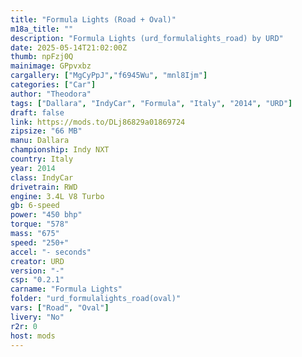 ```yaml
---
title: "Formula Lights (Road + Oval)"
m18a_title: ""
description: "Formula Lights (urd_formulalights_road) by URD"
date: 2025-05-14T21:02:00Z
thumb: npFzj0Q
mainimage: GPpvxbz
cargallery: ["MgCyPpJ","f6945Wu", "mnl8Ijm"]
categories: ["Car"]
author: "Theodora"
tags: ["Dallara", "IndyCar", "Formula", "Italy", "2014", "URD"]
draft: false
link: https://mods.to/DLj86829a01869724
zipsize: "66 MB"
manu: Dallara
championship: Indy NXT
country: Italy
year: 2014
class: IndyCar
drivetrain: RWD
engine: 3.4L V8 Turbo
gb: 6-speed
power: "450 bhp"
torque: "578"
mass: "675"
speed: "250+"
accel: "- seconds"
creator: URD
version: "-"
csp: "0.2.1"
carname: "Formula Lights"
folder: "urd_formulalights_road(oval)"
vars: ["Road", "Oval"]
livery: "No"
r2r: 0
host: mods
---
```

